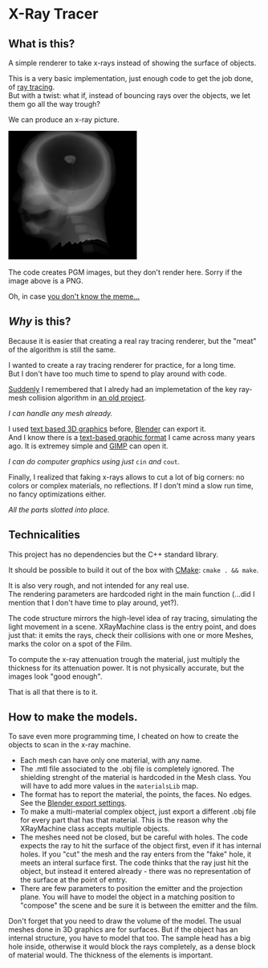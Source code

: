 # X-Ray Tracer

## What is this?
A simple renderer to take x-rays instead of showing the surface of objects.

This is a very basic implementation, just enough code to get the job done, of [ray tracing](https://en.wikipedia.org/wiki/Ray_tracing_(graphics)). \
But with a twist: what if, instead of bouncing rays over the objects, we let them go all the way trough?

We can produce an x-ray picture.

![Image mimiking the "Homer Simpson small brain" meme](https://github.com/stefanos-86/X-RayTracer/blob/main/sample_result.png)

The code creates PGM images, but they don't render here. Sorry if the image above is a PNG.

Oh, in case [you don't know the meme...](https://duckduckgo.com/?t=ffab&q=Homer+Simpson+brain+xray&iax=images&ia=images)

## *Why* is this?
Because it is easier that creating a real ray tracing renderer, but the "meat" of the algorithm is
 still the same.

I wanted to create a ray tracing renderer for practice, for a long time. \
But I don't have too much time to spend to play around with code.

[Suddenly](https://en.wikipedia.org/wiki/Serendipity) I remembered
 that I alredy had an implemetation of the key ray-mesh collision algorithm in [an old project](https://github.com/stefanos-86/CatapultGame).

*I can handle any mesh already.*
 
 I used [text based 3D graphics](https://en.wikipedia.org/wiki/Wavefront_.obj_file) before, [Blender](https://www.blender.org/) can export it. \
 And I know there is a [text-based graphic format](https://en.wikipedia.org/wiki/Netpbm#File_formats) I came across many years ago. It is extremey simple and [GIMP](https://www.gimp.org/) can open it.

*I can do computer graphics using just* `cin` *and* `cout`.
 
 Finally, I realized that faking x-rays allows to cut a lot of big corners: no colors or complex materials, no reflections. If I don't mind a slow run time, no fancy optimizations either.

*All the parts slotted into place.*

 ## Technicalities
 This project has no dependencies but the C++ standard library.

 It should be possible to build it out of the box with [CMake](https://cmake.org): `cmake . && make`.

It is also very rough, and not intended for any real use. \
The rendering parameters are hardcoded right in the main function (...did I mention that I don't have time to play around, yet?).

The code structure mirrors the high-level idea of ray tracing, simulating the light movement
in a scene. XRayMachine class is the entry point, and does just that: it emits the rays, check
their collisions with one or more Meshes, marks the color on a spot of the Film.

To compute the x-ray attenuation trough the material, just multiply the thickness for its
attenuation power. It is not physically accurate, but the images look "good enough".

That is all that there is to it.

## How to make the models.
To save even more programming time, I cheated on how to create the objects to scan in the x-ray machine. 
- Each mesh can have only one material, with any name.
- The .mtl file associated to the .obj file is completely ignored. The shielding strenght of the material is hardcoded in the Mesh class. You will have to add more values in the `materialsLib` map.
- The format has to report the material, the points, the faces. No edges. See the [Blender export settings](https://github.com/stefanos-86/X-RayTracer/blob/main/BlenderExportSettings.png).
- To make a multi-material complex object, just export a different .obj file for every part that has that material. This is the reason why the XRayMachine class accepts multiple objects.
- The meshes need not be closed, but be careful with holes. The code expects the ray to hit the surface of the object first, even if it has internal holes. If you "cut" the mesh and the ray enters from the "fake" hole, it meets an interal surface first. The code thinks that the ray just hit the object, but instead it entered already - there was no representation of the surface at the point of entry.
- There are few parameters to position the emitter and the projection plane. You will have to model the object in a matching position to "compose" the scene and be sure it is between the emitter and the film.

Don't forget that you need to draw the volume of the model.
The usual meshes done in 3D graphics are for surfaces. But if the object has an internal
structure, you have to model that too. The sample head has a big hole inside, otherwise it would
block the rays completely, as a dense block of material would. The thickness
of the elements is important.


